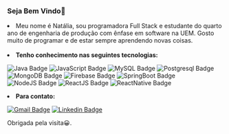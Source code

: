 ### Seja Bem Vindo👋

<li>Meu nome é Natália, sou programadora Full Stack e estudante do quarto ano de engenharia de produção com ênfase em software na UEM.
Gosto muito de programar e de estar sempre aprendendo novas coisas. </li>
<br>
<li><strong>Tenho conhecimento nas seguintes tecnologias:</strong></li>

![Java Badge](https://img.shields.io/badge/Java-ED8B00?style=for-the-badge&logo=java&logoColor=white)
![JavaScript Badge](https://img.shields.io/badge/JavaScript-323330?style=for-the-badge&logo=javascript&logoColor=F7DF1E)
![MySQL Badge](https://img.shields.io/badge/MySQL-00000F?style=for-the-badge&logo=mysql&logoColor=white)
![Postgresql Badge](https://img.shields.io/badge/PostgreSQL-316192?style=for-the-badge&logo=postgresql&logoColor=white)
![MongoDB Badge](https://img.shields.io/badge/MongoDB-4EA94B?style=for-the-badge&logo=mongodb&logoColor=white)
![Firebase Badge](https://img.shields.io/badge/firebase-ffca28?style=for-the-badge&logo=firebase&logoColor=black)
![SpringBoot Badge](https://img.shields.io/badge/Spring-6DB33F?style=for-the-badge&logo=spring&logoColor=white)
![NodeJS Badge](https://img.shields.io/badge/Node.js-339933?style=for-the-badge&logo=nodedotjs&logoColor=white)
![ReactJS Badge](https://img.shields.io/badge/React-20232A?style=for-the-badge&logo=react&logoColor=61DAFB)
![ReactNative Badge](https://img.shields.io/badge/React_Native-20232A?style=for-the-badge&logo=react&logoColor=61DAFB)


<li><strong>Para contato:</strong></li>


[![Gmail Badge](https://img.shields.io/badge/-Gmail-c14438?style=flat-square&logo=Gmail&logoColor=white&link=mailto:seu_email)](mailto:natalia.ramalho.lopes@gmail.com)
[![Linkedin Badge](https://img.shields.io/badge/-LinkedIn-blue?style=flat-square&logo=Linkedin&logoColor=white&link=https://www.linkedin.com/in/nat%C3%A1lia-ramalho-a48524181/)](https://www.linkedin.com/in/nat%C3%A1lia-ramalho-a48524181/)

Obrigada pela visita😀.
